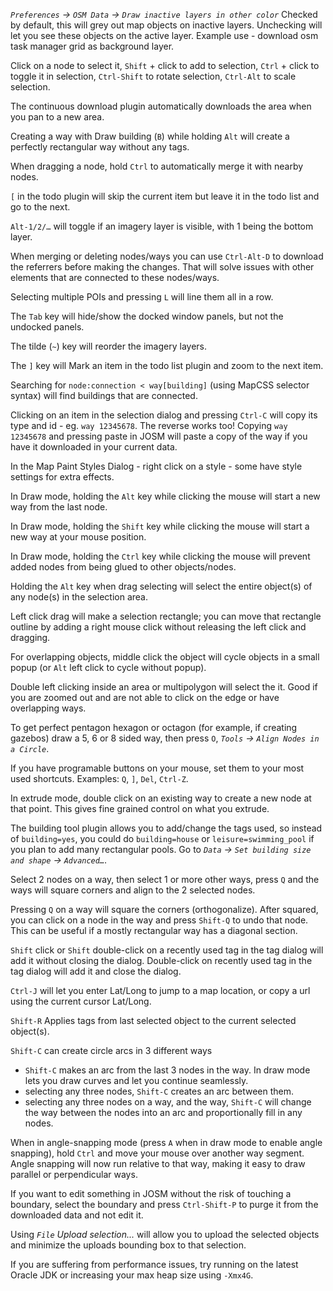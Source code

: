 *`Preferences` → `OSM Data` → `Draw inactive layers in other color`*
Checked by default, this will grey out map objects on inactive layers.
Unchecking will let you see these objects on the active layer.
Example use - download osm task manager grid as background layer.

Click on a node to select it, `Shift` + click to add to selection, `Ctrl` + click to toggle it in selection, `Ctrl-Shift` to rotate selection, `Ctrl-Alt` to scale selection.

The continuous download plugin automatically downloads the area when you pan to a new area.

Creating a way with Draw building (`B`) while holding `Alt` will create a perfectly rectangular way without any tags.

When dragging a node, hold `Ctrl` to automatically merge it with nearby nodes.

`[` in the todo plugin will skip the current item but leave it in the todo list and go to the next.

`Alt-1/2/…` will toggle if an imagery layer is visible, with 1 being the bottom layer.

When merging or deleting nodes/ways you can use `Ctrl-Alt-D` to download the referrers before making the changes.
That will solve issues with other elements that are connected to these nodes/ways.

Selecting multiple POIs and pressing `L` will line them all in a row.

The `Tab` key will hide/show the docked window panels, but not the undocked panels.

The tilde (`~`) key will reorder the imagery layers.

The `]` key will Mark an item in the todo list plugin and zoom to the next item.

Searching for `node:connection < way[building]` (using MapCSS selector syntax) will find buildings that are connected.

Clicking on an item in the selection dialog and pressing `Ctrl-C` will copy its type and id - eg. `way 12345678`.
The reverse works too! Copying `way 12345678` and pressing paste in JOSM will paste a copy of the way if you have it downloaded in your current data.

In the Map Paint Styles Dialog - right click on a style - some have style settings for extra effects.

In Draw mode, holding the `Alt` key while clicking the mouse will start a new way from the last node.

In Draw mode, holding the `Shift` key while clicking the mouse will start a new way at your mouse position.

In Draw mode, holding the `Ctrl` key while clicking the mouse will prevent added nodes from being glued to other objects/nodes.

Holding the `Alt` key when drag selecting will select the entire object(s) of any node(s) in the selection area.

Left click drag will make a selection rectangle; you can move that rectangle outline by adding a right mouse click without releasing the left click and dragging.

For overlapping objects, middle click the object will cycle objects in a small popup (or `Alt` left click to cycle without popup).

Double left clicking inside an area or multipolygon will select the it. Good if you are zoomed out and are not able to click on the edge or have overlapping ways.

To get perfect pentagon hexagon or octagon (for example, if creating gazebos)  draw a 5, 6 or 8 sided way, then press `O`, *`Tools` → `Align Nodes in a Circle`*.

If you have programable buttons on your mouse, set them to your most used shortcuts. Examples: `Q`, `]`, `Del`, `Ctrl-Z`.

In extrude mode, double click on an existing way to create a new node at that point. This gives fine grained control on what you extrude.

The building tool plugin allows you to add/change the tags used, so instead of `building=yes`, you could do `building=house` or `leisure=swimming_pool` if you plan to add many rectangular pools.
Go to *`Data` → `Set building size and shape` → `Advanced…`*.

Select 2 nodes on a way, then select 1 or more other ways, press `Q` and the ways will square corners and align to the 2 selected nodes.

Pressing `Q` on a way will square the corners (orthogonalize).
After squared, you can click on a node in the way and press `Shift-Q` to undo that node.
This can be useful if a mostly rectangular way has a diagonal section.

`Shift` click or `Shift` double-click on a recently used tag in the tag dialog will add it without closing the dialog.
Double-click on recently used tag in the tag dialog will add it and close the dialog.

`Ctrl-J` will let you enter Lat/Long to jump to a map location, or copy a url using the current cursor Lat/Long.

`Shift-R` Applies tags from last selected object to the current selected object(s).  

`Shift-C` can create circle arcs in 3 different ways
- `Shift-C` makes an arc from the last 3 nodes in the way. In draw mode lets you draw curves and let you continue seamlessly.
- selecting any three nodes, `Shift-C` creates an arc between them.
- selecting any three nodes on a way, and the way, `Shift-C` will change the way between the nodes into an arc and proportionally fill in any nodes.

When in angle-snapping mode (press `A` when in draw mode to enable angle snapping), hold `Ctrl` and move your mouse over another way segment.
Angle snapping will now run relative to that way, making it easy to draw parallel or perpendicular ways.

If you want to edit something in JOSM without the risk of touching a boundary, select the boundary and press `Ctrl-Shift-P` to purge it from the downloaded data and not edit it.

Using *`File` Upload selection...* will allow you to upload the selected objects and minimize the uploads bounding box to that selection.

If you are suffering from performance issues, try running on the latest Oracle JDK or increasing your max heap size using `-Xmx4G`.
